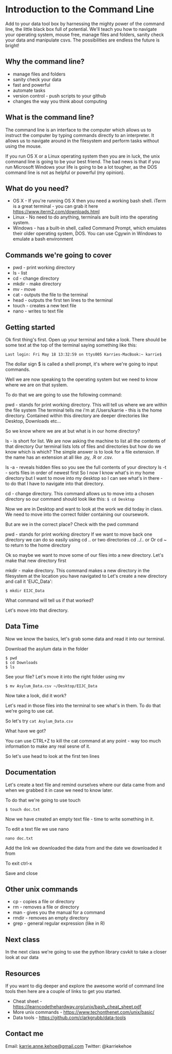 # Introduction to the Command Line #

Add to your data tool box by harnessing the mighty power of the command line, the little black box full of potential. We'll teach you how to navigate your operating system, mouse free, manage files and folders, sanity check your data and manipulate csvs. The possibilities are endless the future is bright!

## Why the command line? ##

* manage files and folders
* sanity check your data
* fast and powerful
* automate tasks
* version control - push scripts to your github
* changes the way you think about computing

## What is the command line? ##

The command line is an interface to the computer which allows us to instruct the computer by typing commands directly to an interpreter. It allows us to navigate around in the filesystem and perform tasks without using the mouse.

If you run OS X or a Linux operating system then you are in luck, the unix command line is going to be your best friend. The bad news is that if you run Microsoft Windows your life is going to be a lot tougher, as the DOS command line is not as helpful or powerful (my opinion).

## What do you need? ##

* OS X - If you're running OS X then you need a working bash shell. iTerm is a great terminal - you can grab it here https://www.iterm2.com/downloads.html
* Linux - No need to do anything, terminals are built into the operating system.
* Windows - has a built-in shell, called Command Prompt, which emulates their older operating system, DOS. You can use Cgywin in Windows to emulate a bash environment

## Commands we're going to cover ##

* pwd - print working directory
* ls - list
* cd - change directory
* mkdir - make directory
* mv - move
* cat - outputs the file to the terminal
* head - outputs the first ten lines to the terminal
* touch - creates a new text file
* nano - writes to text file


## Getting started ##

Ok first thing's first. Open up your terminal and take a look. There should be some text at the top of the terminal saying something like this:

```Last login: Fri May 18 13:32:59 on ttys005 Karries-MacBook:~ karrie$```

The dollar sign $ is called a shell prompt, it's where we're going to input commands.

Well we are now speaking to the operating system but we need to know where we are on that system.

To do that we are going to use the following command:

pwd - stands for print working directory. This will tell us where we are within the file system
The terminal tells me i'm at /Users/karrie - this is the home directory. Contained within this directory are deeper directories like Desktop, Downloads etc...

So we know where we are at but what is in our home directory?

ls - is short for list. We are now asking the machine to list all the contents of that directory
Our terminal lists lots of files and directories but how do we know which is which? The simple answer is to look for a file extension. If the name has an extension at all like .py, .R or .csv.

ls -a - reveals hidden files so you see the full contents of your directory
ls -t - sorts files in order of newest first
So I now I know what's in my home directory but I want to move into my desktop so I can see what's in there - to do that I have to navigate into that directory.

cd - change directory. This command allows us to move into a chosen directory so our command should look like this:
`$ cd Desktop`

Now we are in Desktop and want to look at the work we did today in class. We need to move into the correct folder containing our coursework.

But are we in the correct place? Check with the pwd command

pwd - stands for print working directory
If we want to move back one directory we can do so easily using cd .. or two directories cd ../.. or Or cd ~ to return to the home directory

Ok so maybe we want to move some of our files into a new directory. Let's make that new directory first

mkdir - make directory. This command makes a new directory in the filesystem at the location you have navigated to
Let's create a new directory and call it 'EIJC_Data':

`$ mkdir EIJC_Data`

What command will tell us if that worked?

Let's move into that directory.

## Data Time  ##

Now we know the basics, let's grab some data and read it into our terminal. 

Download the asylum data in the folder

```$ cd ../..
$ pwd
$ cd Downloads
$ ls
```

See your file? Let's move it into the right folder using mv

`$ mv Asylum_Data.csv ~/Desktop/EIJC_Data`

Now take a look, did it work?

Let's read in those files into the terminal to see what's in them. To do that we're going to use cat.

So let's try `cat Asylum_Data.csv`

What have we got?

You can use CTRL+Z to kill the cat command at any point - way too much information to make any real sesne of it. 

So let's use head to look at the first ten lines

## Documentation ##

Let's create a text file and remind ourselves where our data came from and when we grabbed it in case we need to know later. 

To do that we're going to use touch

`$ touch doc.txt `

Now we have created an empty text file - time to write something in it. 

To edit a text file we use nano

`nano doc.txt`

Add the link we downloaded the data from and the date we downloaded it from

To exit ctrl-x

Save and close

## Other unix commands  ##

* cp - copies a file or directory
* rm - removes a file or directory
* man - gives you the manual for a command
* rmdir - removes an empty directory
* grep - general regular expression (like in R)

## Next class  ##

In the next class we're going to use the python library csvkit to take a closer look at our data

## Resources ##

If you want to dig deeper and explore the awesome world of command line tools then here are a couple of links to get you started.

* Cheat sheet - https://learncodethehardway.org/unix/bash_cheat_sheet.pdf
* More unix commands - https://www.techonthenet.com/unix/basic/
* Data tools - https://github.com/clarkgrubb/data-tools

## Contact me ##

Email: karrie.anne.kehoe@gmail.com Twitter: @karriekehoe

